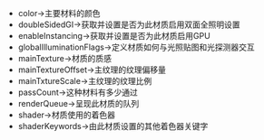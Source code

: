- color->主要材料的颜色
- doubleSidedGI->获取并设置是否为此材质启用双面全照明设置
- enableInstancing->获取并设置是否为此材质启用GPU
- globalIlluminationFlags->定义材质如何与光照贴图和光探测器交互
- mainTexture->材质的质感
- mainTextureOffset->主纹理的纹理偏移量
- mainTxtureScale->主纹理的纹理比例
- passCount->这种材料有多少通过
- renderQueue->呈现此材质的队列
- shader->材质使用的着色器
- shaderKeywords->由此材质设置的其他着色器关键字
